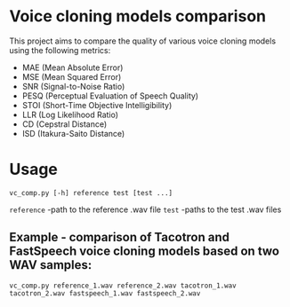 # Voice cloning models comparison
This project aims to compare the quality of various voice cloning models using the following metrics:
- MAE (Mean Absolute Error)
- MSE (Mean Squared Error)
- SNR (Signal-to-Noise Ratio)
- PESQ (Perceptual Evaluation of Speech Quality)
- STOI (Short-Time Objective Intelligibility)
- LLR (Log Likelihood Ratio)
- CD (Cepstral Distance)
- ISD (Itakura-Saito Distance)

# Usage
```vc_comp.py [-h] reference test [test ...]```

```reference``` -path to the reference .wav file
```test``` -paths to the test .wav files

## Example - comparison of Tacotron and FastSpeech voice cloning models based on two WAV samples:  
```vc_comp.py reference_1.wav reference_2.wav tacotron_1.wav tacotron_2.wav fastspeech_1.wav fastspeech_2.wav```

